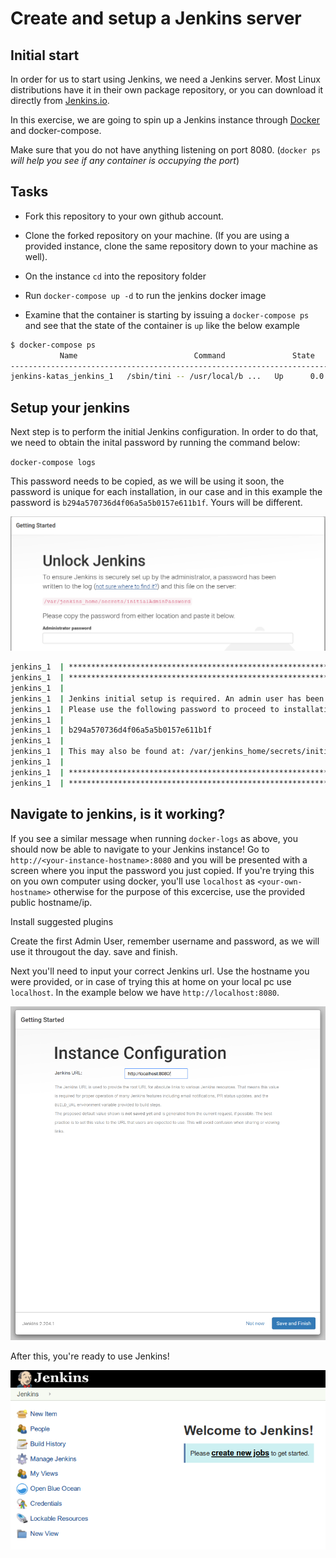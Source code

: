# Create and setup a Jenkins server


## Initial start

In order for us to start using Jenkins, we need a Jenkins server.
Most Linux distributions have it in their own package repository, or you can download it directly from [Jenkins.io](https://jenkins.io/download/).

In this exercise, we are going to spin up a Jenkins instance through [Docker](https://www.docker.com/) and docker-compose.

Make sure that you do not have anything listening on port 8080. (`docker ps` *will help you see if any container is occupying the port*)

## Tasks

* Fork this repository to your own github account.
* Clone the forked repository on your machine. (If you are using a provided instance, clone the same repository down to your machine as well).
* On the instance `cd` into the repository folder

* Run `docker-compose up -d` to run the jenkins docker image
* Examine that the container is starting by issuing a `docker-compose ps` and see that the state of the container is `up` like the below example

```bash
$ docker-compose ps
           Name                          Command               State                                    Ports
-----------------------------------------------------------------------------------------------------------------------------------------------
jenkins-katas_jenkins_1   /sbin/tini -- /usr/local/b ...   Up      0.0.0.0:50000->50000/tcp, 0.0.0.0:8080->8080/tcp, 0.0.0.0:8443->8443/tcp
```

## Setup your jenkins

Next step is to perform the initial Jenkins configuration. In order to do that, we need to obtain the inital password by running the command below:

`docker-compose logs`

This password needs to be copied, as we will be using it soon, the password is unique for each installation, in our case and in this example the password is `b294a570736d4f06a5a5b0157e611b1f`. Yours will be different.

![Welcome page](../img/unlock-jenkins.png)

```bash
jenkins_1  | *************************************************************
jenkins_1  | *************************************************************
jenkins_1  | 
jenkins_1  | Jenkins initial setup is required. An admin user has been created and a password generated.
jenkins_1  | Please use the following password to proceed to installation:
jenkins_1  | 
jenkins_1  | b294a570736d4f06a5a5b0157e611b1f
jenkins_1  | 
jenkins_1  | This may also be found at: /var/jenkins_home/secrets/initialAdminPassword
jenkins_1  | 
jenkins_1  | *************************************************************
jenkins_1  | *************************************************************
```

## Navigate to jenkins, is it working?

If you see a similar message when running `docker-logs` as above, you should now be able to navigate to your Jenkins instance! Go to `http://<your-instance-hostname>:8080` and you will be presented with a screen where you input the password you just copied. If you're trying this on you own computer using docker, you'll use `localhost` as `<your-own-hostname>` otherwise for the purpose of this excercise, use the provided public hostname/ip.

Install suggested plugins

Create the first Admin User, remember username and password, as we will use it througout the day.
save and finish.

Next you'll need to input your correct Jenkins url. Use the hostname you were provided, or in case of trying this at home on your local pc use `localhost`. In the example below we have `http://localhost:8080`.

![Configure Jenkins URL](../img/InstanceConfiguration.PNG)

After this, you're ready to use Jenkins!

![Welcome page](../img/welcome.png)
